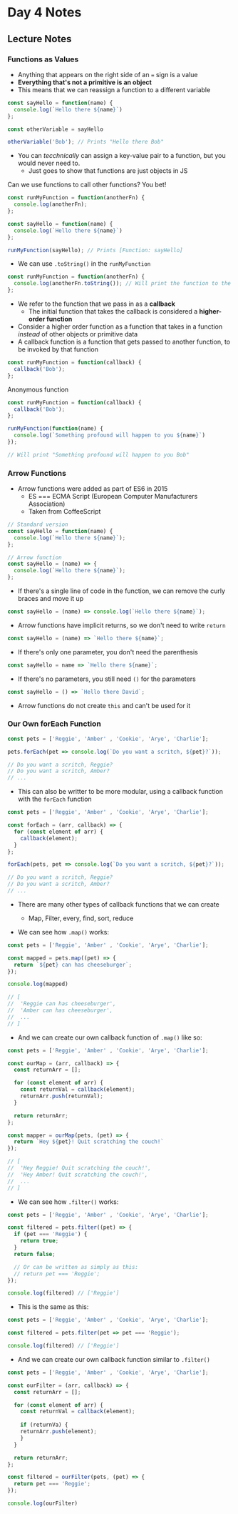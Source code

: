 # Day 4 Notes

## Lecture Notes

### Functions as Values

* Anything that appears on the right side of an `=` sign is a value
* **Everything that's not a primitive is an object**
* This means that we can reassign a function to a different variable

```javascript
const sayHello = function(name) {
  console.log(`Hello there ${name}`)
};

const otherVariable = sayHello

otherVariable('Bob'); // Prints "Hello there Bob"
```

* You can *tecchnically* can assign a key-value pair to a function, but you would never need to.
  * Just goes to show that functions are just objects in JS

Can we use functions to call other functions? You bet!
```javascript
const runMyFunction = function(anotherFn) {
  console.log(anotherFn);
};

const sayHello = function(name) {
  console.log(`Hello there ${name}`)
};

runMyFunction(sayHello); // Prints [Function: sayHello]
```
* We can use `.toString()` in the `runMyFunction`

```javascript
const runMyFunction = function(anotherFn) {
  console.log(anotherFn.toString()); // Will print the function to the console as a string
};
```
* We refer to the function that we pass in as a **callback**
  * The initial function that takes the callback is considered a **higher-order function**
* Consider a higher order function as a function that takes in a function *instead* of other objects or primitive data
* A callback function is a function that gets passed to another function, to be invoked by that function

```javascript
const runMyFunction = function(callback) {
  callback('Bob');
};
```

Anonymous function

```javascript
const runMyFunction = function(callback) {
  callback('Bob');
};

runMyFunction(function(name) {
  console.log(`Something profound will happen to you ${name}`)
});

// Will print "Something profound will happen to you Bob"
```

### Arrow Functions

* Arrow functions were added as part of ES6 in 2015
  * ES === ECMA Script (European Computer Manufacturers Association)
  * Taken from CoffeeScript

```js
// Standard version
const sayHello = function(name) {
  console.log(`Hello there ${name}`);
};

// Arrow function
const sayHello = (name) => {
  console.log(`Hello there ${name}`);
};
```

* If there's a single line of code in the function, we can remove the curly braces and move it up

```js
const sayHello = (name) => console.log(`Hello there ${name}`);
```

* Arrow functions have implicit returns, so we don't need to write `return`

```js
const sayHello = (name) => `Hello there ${name}`;
```

* If there's only one parameter, you don't need the parenthesis

```js
const sayHello = name => `Hello there ${name}`;
```

* If there's no parameters, you still need `()` for the parameters

```js
const sayHello = () => `Hello there David`;
```

* Arrow functions do not create `this` and can't be used for it

### Our Own forEach Function

```js
const pets = ['Reggie', 'Amber' , 'Cookie', 'Arye', 'Charlie'];

pets.forEach(pet => console.log(`Do you want a scritch, ${pet}?`));

// Do you want a scritch, Reggie?
// Do you want a scritch, Amber?
// ...
```

* This can also be writter to be more modular, using a callback function with the `forEach` function

```js
const pets = ['Reggie', 'Amber' , 'Cookie', 'Arye', 'Charlie'];

const forEach = (arr, callback) => {
  for (const element of arr) {
    callback(element);
  }
};

forEach(pets, pet => console.log(`Do you want a scritch, ${pet}?`));

// Do you want a scritch, Reggie?
// Do you want a scritch, Amber?
// ...
```

* There are many other types of callback functions that we can create
  * Map, Filter, every, find, sort, reduce

* We can see how `.map()` works:

```js
const pets = ['Reggie', 'Amber' , 'Cookie', 'Arye', 'Charlie'];

const mapped = pets.map((pet) => {
  return `${pet} can has cheeseburger`;
});

console.log(mapped)

// [
//  'Reggie can has cheeseburger',
//  'Amber can has cheeseburger',
//  ...
// ]
```

* And we can create our own callback function of `.map()` like  so:

```js
const pets = ['Reggie', 'Amber' , 'Cookie', 'Arye', 'Charlie'];

const ourMap = (arr, callback) => {
  const returnArr = [];

  for (const element of arr) {
    const returnVal = callback(element);
    returnArr.push(returnVal);
  }

  return returnArr;
};

const mapper = ourMap(pets, (pet) => {
  return `Hey ${pet}! Quit scratching the couch!`
});

// [
//  'Hey Reggie! Quit scratching the couch!',
//  'Hey Amber! Quit scratching the couch!',
//  ...
// ]
```

* We can see how `.filter()` works:

```js
const pets = ['Reggie', 'Amber' , 'Cookie', 'Arye', 'Charlie'];

const filtered = pets.filter((pet) => {
  if (pet === 'Reggie') {
    return true;
  }
  return false;

  // Or can be written as simply as this:
  // return pet === 'Reggie';
});

console.log(filtered) // ['Reggie']
```

* This is the same as this:

```js
const pets = ['Reggie', 'Amber' , 'Cookie', 'Arye', 'Charlie'];

const filtered = pets.filter(pet => pet === 'Reggie');

console.log(filtered) // ['Reggie']
```

* And we can create our own callback function similar to `.filter()`

```js
const pets = ['Reggie', 'Amber' , 'Cookie', 'Arye', 'Charlie'];

const ourFilter = (arr, callback) => {
  const returnArr = [];

  for (const element of arr) {
    const returnVal = callback(element);
    
    if (returnVa) {
    returnArr.push(element);
    }
  }

  return returnArr;
};

const filtered = ourFilter(pets, (pet) => {
  return pet === 'Reggie';
});

console.log(ourFilter)

```